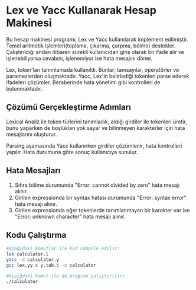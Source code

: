 # Lex ve Yacc Kullanarak Hesap Makinesi

Bu hesap makinesi programı, Lex ve Yacc kullanılarak implement edilmiştir. Temel aritmetik işlemleri(toplama, çıkarma, çarpma, bölme) destekler. Çalıştırıldığı andan itibaren sürekli kullanıcıdan giriş olarak bir ifade alır ve işlenebiliyorsa cevabını, işlenemiyor ise hata mesajını döner.

Lex, token'ları tanımlamada kullanıldı.  Bunlar; tamsayılar, operatörler ve parantezlerden oluşmaktadır.
Yacc, Lex'in belirlediği tokenleri parse ederek ifadeleri çözümler. Beraberinde hata yönetimi gibi kontrolleri de bulunmaktadır.

## Çözümü Gerçekleştirme Adımları

Lexical Analiz ile token türlerini tanımladık, aldığı girdiler ile tokenleri üretir, bunu yaparken de boşlukları yok sayar ve bilinmeyen karakterler için hata mesajlarını oluşturur.

Parsing aşamasında Yacc kullanırken girdiler çözümlenir, hata kontrolleri yapılır. Hata durumuna göre sonuç kullanıcıya sunulur.

## Hata Mesajları

1. Sıfıra bölme durumunda "Error: cannot divided by zero" hata mesajı alınır.
2. Girilen expressionda bir syntax hatası durumunda "Error: syntax error" hata mesajı alınır. 
3. Girilen expressionda eğer tokenlerde tanımlanmayan bir karakter var ise "Error: unknown character" hata mesajı alınır.

## Kodu Çalıştırma

```bash
#Aşağıdaki komutlar ile kod compile edilir:
lex calculator.l
yacc -d calculator.y
gcc lex.yy.c y.tab.c -o calculator

#Aşaığdaki komut ile de program çalıştırılır:
./calculator
```
